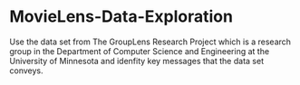 # MovieLens-Data-Exploration
Use the data set from The GroupLens Research Project which is a research group in the Department of Computer Science and Engineering at the University of Minnesota and idenfity key messages that the data set conveys.
